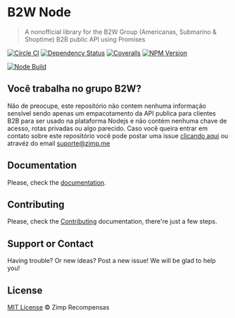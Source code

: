 B2W Node
===================

> A nonofficial library for the B2W Group (Americanas, Submarino & Shoptime) B2B public API using Promises

[![Circle CI][circle-image]][circle-url] [![Dependency Status][depstat-image]][depstat-url] [![Coveralls][coveralls-image]][coveralls-url] [![NPM Version][node-image]][node-url]

[![Node Build][nodei-image]][nodei-url]

## Você trabalha no grupo B2W?

Não de preocupe, este repositório não contem nenhuma informação sensível sendo apenas um empacotamento da API publica para clientes B2B para ser usado na plataforma Nodejs e não contém nenhuma chave de acesso, rotas privadas ou algo parecido.
Caso você queira entrar em contato sobre este repositório você pode postar uma issue [clicando aqui](/issues/new) ou atravéz do email [suporte@zimp.me](mailto:suporte@zimp.me)

## Documentation

Please, check the [documentation](docs/INDEX.md).

## Contributing

Please, check the [Contributing](CONTRIBUTING.md) documentation, there're just a few steps.

## Support or Contact

Having trouble? Or new ideas? Post a new issue! We will be glad to help you!

## License

[MIT License](http://zimp.mit-license.org) © Zimp Recompensas

[circle-url]: https://circleci.com/gh/ZimpFidelidade/node-b2w
[circle-image]: https://img.shields.io/circleci/project/ZimpFidelidade/node-b2w.svg
[depstat-url]: https://david-dm.org/ZimpFidelidade/node-b2w
[depstat-image]: https://david-dm.org/ZimpFidelidade/node-b2w.png
[coveralls-image]: https://coveralls.io/repos/ZimpFidelidade/node-b2w/badge.svg?branch=master&service=github
[coveralls-url]: https://coveralls.io/github/ZimpFidelidade/node-b2w?branch=master
[nodei-image]: https://nodei.co/npm/b2w.png
[nodei-url]: https://nodei.co/npm/b2w
[node-image]: https://badge.fury.io/js/b2w.svg
[node-url]: http://badge.fury.io/js/b2w